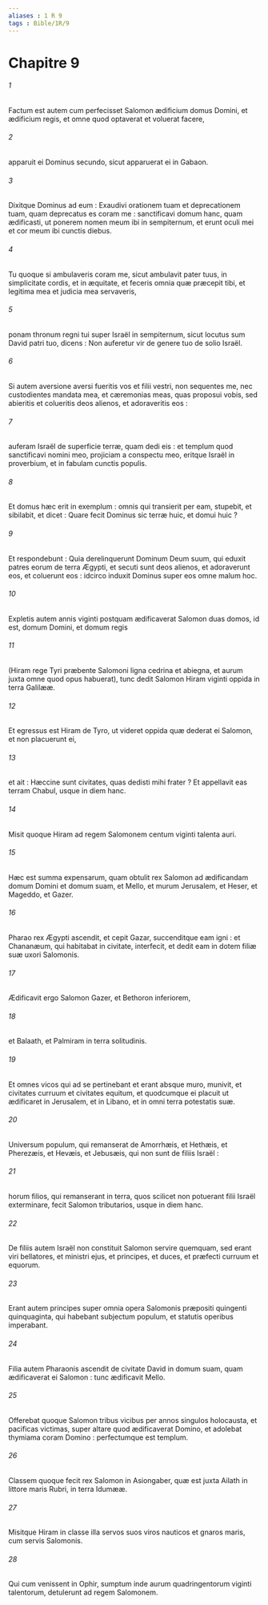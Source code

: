 ```yaml
---
aliases : 1 R 9
tags : Bible/1R/9
---
```


# Chapitre 9

###### 1
Factum est autem cum perfecisset Salomon ædificium domus Domini, et ædificium regis, et omne quod optaverat et voluerat facere,
###### 2
apparuit ei Dominus secundo, sicut apparuerat ei in Gabaon.
###### 3
Dixitque Dominus ad eum : Exaudivi orationem tuam et deprecationem tuam, quam deprecatus es coram me : sanctificavi domum hanc, quam ædificasti, ut ponerem nomen meum ibi in sempiternum, et erunt oculi mei et cor meum ibi cunctis diebus.
###### 4
Tu quoque si ambulaveris coram me, sicut ambulavit pater tuus, in simplicitate cordis, et in æquitate, et feceris omnia quæ præcepit tibi, et legitima mea et judicia mea servaveris,
###### 5
ponam thronum regni tui super Israël in sempiternum, sicut locutus sum David patri tuo, dicens : Non auferetur vir de genere tuo de solio Israël.
###### 6
Si autem aversione aversi fueritis vos et filii vestri, non sequentes me, nec custodientes mandata mea, et cæremonias meas, quas proposui vobis, sed abieritis et colueritis deos alienos, et adoraveritis eos :
###### 7
auferam Israël de superficie terræ, quam dedi eis : et templum quod sanctificavi nomini meo, projiciam a conspectu meo, eritque Israël in proverbium, et in fabulam cunctis populis.
###### 8
Et domus hæc erit in exemplum : omnis qui transierit per eam, stupebit, et sibilabit, et dicet : Quare fecit Dominus sic terræ huic, et domui huic ?
###### 9
Et respondebunt : Quia derelinquerunt Dominum Deum suum, qui eduxit patres eorum de terra Ægypti, et secuti sunt deos alienos, et adoraverunt eos, et coluerunt eos : idcirco induxit Dominus super eos omne malum hoc.
###### 10
Expletis autem annis viginti postquam ædificaverat Salomon duas domos, id est, domum Domini, et domum regis
###### 11
(Hiram rege Tyri præbente Salomoni ligna cedrina et abiegna, et aurum juxta omne quod opus habuerat), tunc dedit Salomon Hiram viginti oppida in terra Galilææ.
###### 12
Et egressus est Hiram de Tyro, ut videret oppida quæ dederat ei Salomon, et non placuerunt ei,
###### 13
et ait : Hæccine sunt civitates, quas dedisti mihi frater ? Et appellavit eas terram Chabul, usque in diem hanc.
###### 14
Misit quoque Hiram ad regem Salomonem centum viginti talenta auri.
###### 15
Hæc est summa expensarum, quam obtulit rex Salomon ad ædificandam domum Domini et domum suam, et Mello, et murum Jerusalem, et Heser, et Mageddo, et Gazer.
###### 16
Pharao rex Ægypti ascendit, et cepit Gazar, succenditque eam igni : et Chananæum, qui habitabat in civitate, interfecit, et dedit eam in dotem filiæ suæ uxori Salomonis.
###### 17
Ædificavit ergo Salomon Gazer, et Bethoron inferiorem,
###### 18
et Balaath, et Palmiram in terra solitudinis.
###### 19
Et omnes vicos qui ad se pertinebant et erant absque muro, munivit, et civitates curruum et civitates equitum, et quodcumque ei placuit ut ædificaret in Jerusalem, et in Libano, et in omni terra potestatis suæ.
###### 20
Universum populum, qui remanserat de Amorrhæis, et Hethæis, et Pherezæis, et Hevæis, et Jebusæis, qui non sunt de filiis Israël :
###### 21
horum filios, qui remanserant in terra, quos scilicet non potuerant filii Israël exterminare, fecit Salomon tributarios, usque in diem hanc.
###### 22
De filiis autem Israël non constituit Salomon servire quemquam, sed erant viri bellatores, et ministri ejus, et principes, et duces, et præfecti curruum et equorum.
###### 23
Erant autem principes super omnia opera Salomonis præpositi quingenti quinquaginta, qui habebant subjectum populum, et statutis operibus imperabant.
###### 24
Filia autem Pharaonis ascendit de civitate David in domum suam, quam ædificaverat ei Salomon : tunc ædificavit Mello.
###### 25
Offerebat quoque Salomon tribus vicibus per annos singulos holocausta, et pacificas victimas, super altare quod ædificaverat Domino, et adolebat thymiama coram Domino : perfectumque est templum.
###### 26
Classem quoque fecit rex Salomon in Asiongaber, quæ est juxta Ailath in littore maris Rubri, in terra Idumææ.
###### 27
Misitque Hiram in classe illa servos suos viros nauticos et gnaros maris, cum servis Salomonis.
###### 28
Qui cum venissent in Ophir, sumptum inde aurum quadringentorum viginti talentorum, detulerunt ad regem Salomonem.
